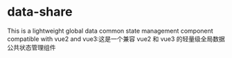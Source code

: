 # data-share
This is a lightweight global data common state management component compatible with vue2 and vue3:这是一个兼容 vue2 和 vue3 的轻量级全局数据公共状态管理组件
